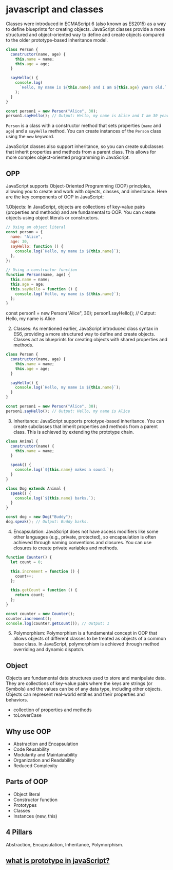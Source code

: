 # javascript and classes

Classes were introduced in ECMAScript 6 (also known as ES2015) as a way to define blueprints for creating objects. JavaScript classes provide a more structured and object-oriented way to define and create objects compared to the older prototype-based inheritance model.

```javascript
class Person {
  constructor(name, age) {
    this.name = name;
    this.age = age;
  }

  sayHello() {
    console.log(
      `Hello, my name is ${this.name} and I am ${this.age} years old.`
    );
  }
}

const person1 = new Person("Alice", 30);
person1.sayHello(); // Output: Hello, my name is Alice and I am 30 years old.
```

`Person` is a class with a constructor method that sets properties (`name` and `age`) and a `sayHello` method. You can create instances of the `Person` class using the `new` keyword.

JavaScript classes also support inheritance, so you can create subclasses that inherit properties and methods from a parent class. This allows for more complex object-oriented programming in JavaScript.

## OPP

JavaScript supports Object-Oriented Programming (OOP) principles, allowing you to create and work with objects, classes, and inheritance. Here are the key components of OOP in JavaScript:

1.Objects: In JavaScript, objects are collections of key-value pairs (properties and methods) and are fundamental to OOP. You can create objects using object literals or constructors.

```javascript
// Using an object literal
const person = {
  name: "Alice",
  age: 30,
  sayHello: function () {
    console.log(`Hello, my name is ${this.name}`);
  },
};

// Using a constructor function
function Person(name, age) {
  this.name = name;
  this.age = age;
  this.sayHello = function () {
    console.log(`Hello, my name is ${this.name}`);
  };
}
```

const person1 = new Person("Alice", 30);
person1.sayHello(); // Output: Hello, my name is Alice

2. Classes: As mentioned earlier, JavaScript introduced class syntax in ES6, providing a more structured way to define and create objects. Classes act as blueprints for creating objects with shared properties and methods.

```javascript
class Person {
  constructor(name, age) {
    this.name = name;
    this.age = age;
  }

  sayHello() {
    console.log(`Hello, my name is ${this.name}`);
  }
}

const person1 = new Person("Alice", 30);
person1.sayHello(); // Output: Hello, my name is Alice
```

3. Inheritance: JavaScript supports prototype-based inheritance. You can create subclasses that inherit properties and methods from a parent class. This is achieved by extending the prototype chain.

```javascript
class Animal {
  constructor(name) {
    this.name = name;
  }

  speak() {
    console.log(`${this.name} makes a sound.`);
  }
}

class Dog extends Animal {
  speak() {
    console.log(`${this.name} barks.`);
  }
}

const dog = new Dog("Buddy");
dog.speak(); // Output: Buddy barks.
```

4. Encapsulation: JavaScript does not have access modifiers like some other languages (e.g., private, protected), so encapsulation is often achieved through naming conventions and closures. You can use closures to create private variables and methods.

```javascript
function Counter() {
  let count = 0;

  this.increment = function () {
    count++;
  };

  this.getCount = function () {
    return count;
  };
}

const counter = new Counter();
counter.increment();
console.log(counter.getCount()); // Output: 1
```

5. Polymorphism: Polymorphism is a fundamental concept in OOP that allows objects of different classes to be treated as objects of a common base class. In JavaScript, polymorphism is achieved through method overriding and dynamic dispatch.

## Object

Objects are fundamental data structures used to store and manipulate data. They are collections of key-value pairs where the keys are strings (or Symbols) and the values can be of any data type, including other objects. Objects can represent real-world entities and their properties and behaviors.

- collection of properties and methods
- toLowerCase

## Why use OOP

- Abstraction and Encapsulation
- Code Reusability
- Modularity and Maintainability
- Organization and Readability
- Reduced Complexity

## Parts of OOP

- Object literal
- Constructor function
- Prototypes
- Classes
- Instances (new, this)

## 4 Pillars

Abstraction, Encapsulation, Inheritance, Polymorphism.

## [what is prototype in javaScript?](prototype.md)
